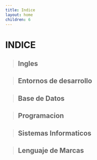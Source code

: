 ```yaml
---
title: Indice
layout: home
children: 6
---
```


# INDICE

> ## Ingles

> ## Entornos de desarrollo
   
> ## Base de Datos

> ## Programacion

> ## Sistemas Informaticos

> ## Lenguaje de Marcas

